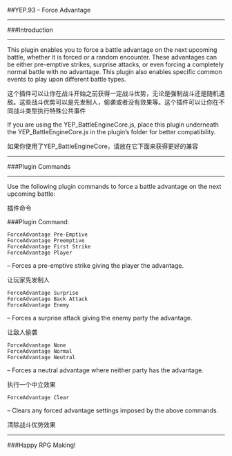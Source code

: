 ##YEP.93 – Force Advantage
***
###Introduction
***

This plugin enables you to force a battle advantage on the next upcoming battle, whether it is forced or a random encounter. These advantages can be either pre-emptive strikes, surprise attacks, or even forcing a completely normal battle with no advantage. This plugin also enables specific common events to play upon different battle types.

这个插件可以让你在战斗开始之前获得一定战斗优势，无论是强制战斗还是随机遇敌。这些战斗优势可以是先发制人，偷袭或者没有效果等。这个插件可以让你在不同战斗类型执行特殊公共事件

If you are using the YEP_BattleEngineCore.js, place this plugin underneath the YEP_BattleEngineCore.js in the plugin’s folder for better compatibility.

如果你使用了YEP_BattleEngineCore，请放在它下面来获得更好的兼容

***
###Plugin Commands
***

Use the following plugin commands to force a battle advantage on the next upcoming battle:

插件命令

###Plugin Command:

	ForceAdvantage Pre-Emptive
	ForceAdvantage Preemptive
	ForceAdvantage First Strike
	ForceAdvantage Player
– Forces a pre-emptive strike giving the player the advantage.

让玩家先发制人

	ForceAdvantage Surprise
	ForceAdvantage Back Attack
	ForceAdvantage Enemy
– Forces a surprise attack giving the enemy party the advantage.

让敌人偷袭

	ForceAdvantage None
	ForceAdvantage Normal
	ForceAdvantage Neutral
– Forces a neutral advantage where neither party has the advantage.

执行一个中立效果

	ForceAdvantage Clear
– Clears any forced advantage settings imposed by the above commands.

清除战斗优势效果

***
###Happy RPG Making!